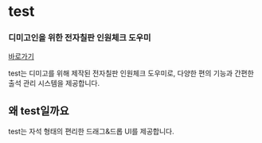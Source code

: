 # test
### 디미고인을 위한 전자칠판 인원체크 도우미
[바로가기](https://dimi-status.kro.kr)

test는 디미고를 위해 제작된 전자칠판 인원체크 도우미로, 다양한 편의 기능과 간편한 출석 관리 시스템을 제공합니다.

## 왜 test일까요
test는 자석 형태의 편리한 드래그&드롭 UI를 제공합니다.
